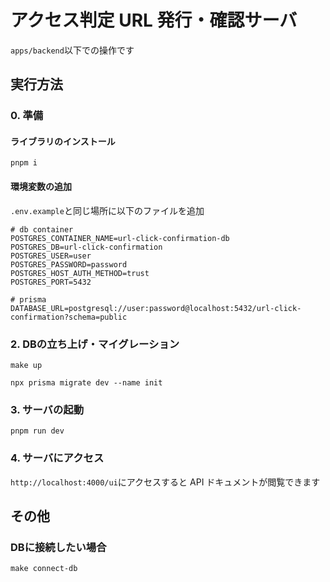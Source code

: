 # アクセス判定 URL 発行・確認サーバ

`apps/backend`以下での操作です

## 実行方法

### 0. 準備

#### ライブラリのインストール

```shell
pnpm i
```

#### 環境変数の追加

`.env.example`と同じ場所に以下のファイルを追加

```.env
# db container
POSTGRES_CONTAINER_NAME=url-click-confirmation-db
POSTGRES_DB=url-click-confirmation
POSTGRES_USER=user
POSTGRES_PASSWORD=password
POSTGRES_HOST_AUTH_METHOD=trust
POSTGRES_PORT=5432

# prisma
DATABASE_URL=postgresql://user:password@localhost:5432/url-click-confirmation?schema=public
```

### 2. DBの立ち上げ・マイグレーション

```shell
make up
```

```shell
npx prisma migrate dev --name init
```

### 3. サーバの起動

```shell
pnpm run dev
```

### 4. サーバにアクセス

`http://localhost:4000/ui`にアクセスすると API ドキュメントが閲覧できます

## その他

### DBに接続したい場合

```shell
make connect-db
```
